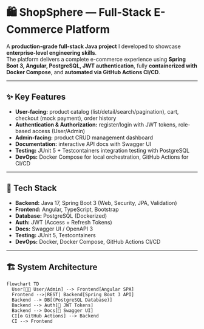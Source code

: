 # 🛍️ ShopSphere — Full-Stack E-Commerce Platform

A **production-grade full-stack Java project** I developed to showcase **enterprise-level engineering skills**.  
The platform delivers a complete e-commerce experience using **Spring Boot 3, Angular, PostgreSQL, JWT authentication**, fully **containerized with Docker Compose**, and **automated via GitHub Actions CI/CD**.  

---

## ✨ Key Features
- **User-facing:** product catalog (list/detail/search/pagination), cart, checkout (mock payment), order history  
- **Authentication & Authorization:** register/login with JWT tokens, role-based access (User/Admin)  
- **Admin-facing:** product CRUD management dashboard  
- **Documentation:** interactive API docs with Swagger UI  
- **Testing:** JUnit 5 + Testcontainers integration testing with PostgreSQL  
- **DevOps:** Docker Compose for local orchestration, GitHub Actions for CI/CD  

---

## 🧰 Tech Stack
- **Backend:** Java 17, Spring Boot 3 (Web, Security, JPA, Validation)  
- **Frontend:** Angular, TypeScript, Bootstrap  
- **Database:** PostgreSQL (Dockerized)  
- **Auth:** JWT (Access + Refresh Tokens)  
- **Docs:** Swagger UI / OpenAPI 3  
- **Testing:** JUnit 5, Testcontainers  
- **DevOps:** Docker, Docker Compose, GitHub Actions CI/CD  

---

## 🏗️ System Architecture
```mermaid
flowchart TD
  User[👩‍💻 User/Admin] --> Frontend[Angular SPA]
  Frontend -->|REST| Backend[Spring Boot 3 API]
  Backend --> DB[(PostgreSQL Database)]
  Backend --> Auth[🔑 JWT Tokens]
  Backend --> Docs[📘 Swagger UI]
  CI[⚙️ GitHub Actions] --> Backend
  CI --> Frontend
